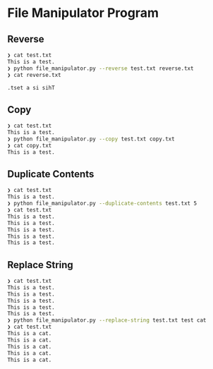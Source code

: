 # File Manipulator Program

## Reverse

```bash
❯ cat test.txt
This is a test.
❯ python file_manipulator.py --reverse test.txt reverse.txt
❯ cat reverse.txt

.tset a si sihT
```

## Copy

```bash
❯ cat test.txt
This is a test.
❯ python file_manipulator.py --copy test.txt copy.txt
❯ cat copy.txt
This is a test.
```

## Duplicate Contents

```bash
❯ cat test.txt
This is a test.
❯ python file_manipulator.py --duplicate-contents test.txt 5
❯ cat test.txt
This is a test.
This is a test.
This is a test.
This is a test.
This is a test.
```

## Replace String

```bash
❯ cat test.txt
This is a test.
This is a test.
This is a test.
This is a test.
This is a test.
❯ python file_manipulator.py --replace-string test.txt test cat
❯ cat test.txt
This is a cat.
This is a cat.
This is a cat.
This is a cat.
This is a cat.
```

